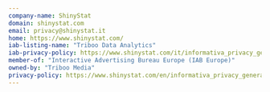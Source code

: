 ```yaml
---
company-name: ShinyStat
domain: shinystat.com
email: privacy@shinystat.it
home: https://www.shinystat.com/
iab-listing-name: "Triboo Data Analytics"
iab-privacy-policy: https://www.shinystat.com/it/informativa_privacy_generale.html
member-of: "Interactive Advertising Bureau Europe (IAB Europe)"
owned-by: "Triboo Media"
privacy-policy: https://www.shinystat.com/en/informativa_privacy_generale.html
---
```




